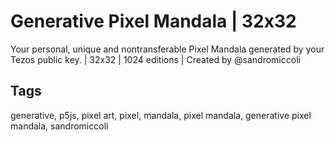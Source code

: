 # Generative Pixel Mandala | 32x32

Your personal, unique and nontransferable Pixel Mandala generated by your Tezos public key. | 32x32 | 1024 editions | Created by @sandromiccoli

## Tags
generative, p5js, pixel art, pixel, mandala, pixel mandala, generative pixel mandala, sandromiccoli
